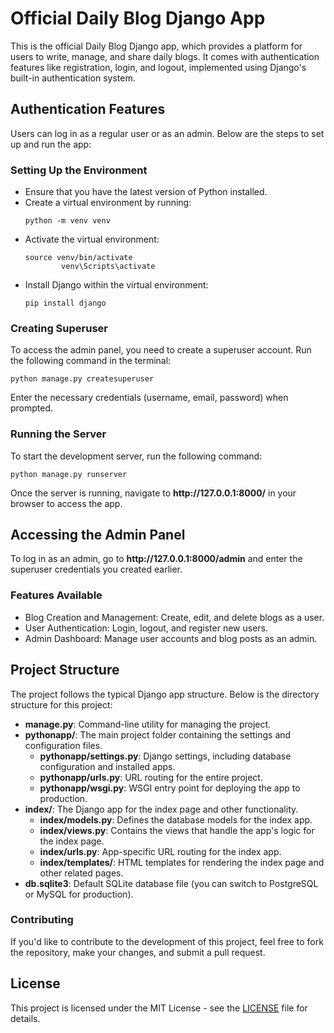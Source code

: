 <!DOCTYPE HTML>
<html lang="en">
<head>
    <meta charset="UTF-8">
    <meta name="viewport" content="width=device-width, initial-scale=1.0">
    <title>Official Daily Blog Django App</title>
</head>
<body>

<h1>Official Daily Blog Django App</h1>

<p>This is the official Daily Blog Django app, which provides a platform for users to write, manage, and share daily blogs. It comes with authentication features like registration, login, and logout, implemented using Django's built-in authentication system.</p>

<h2>Authentication Features</h2>
<p>Users can log in as a regular user or as an admin. Below are the steps to set up and run the app:</p>

<h3>Setting Up the Environment</h3>
<ul>
    <li>Ensure that you have the latest version of Python installed.</li>
    <li>Create a virtual environment by running:
        <pre><code>python -m venv venv</code></pre>
    </li>
    <li>Activate the virtual environment:
        <pre><code>source venv/bin/activate  <!-- For Mac/Linux -->
        venv\Scripts\activate  <!-- For Windows --></code></pre>
    </li>
    <li>Install Django within the virtual environment:
        <pre><code>pip install django</code></pre>
    </li>
</ul>

<h3>Creating Superuser</h3>
<p>To access the admin panel, you need to create a superuser account. Run the following command in the terminal:</p>
<pre><code>python manage.py createsuperuser</code></pre>
<p>Enter the necessary credentials (username, email, password) when prompted.</p>

<h3>Running the Server</h3>
<p>To start the development server, run the following command:</p>
<pre><code>python manage.py runserver</code></pre>
<p>Once the server is running, navigate to <strong>http://127.0.0.1:8000/</strong> in your browser to access the app.</p>

<h2>Accessing the Admin Panel</h2>
<p>To log in as an admin, go to <strong>http://127.0.0.1:8000/admin</strong> and enter the superuser credentials you created earlier.</p>

<h3>Features Available</h3>
<ul>
    <li>Blog Creation and Management: Create, edit, and delete blogs as a user.</li>
    <li>User Authentication: Login, logout, and register new users.</li>
    <li>Admin Dashboard: Manage user accounts and blog posts as an admin.</li>
</ul>

<h2>Project Structure</h2>
<p>The project follows the typical Django app structure. Below is the directory structure for this project:</p>
<ul>
    <li><strong>manage.py</strong>: Command-line utility for managing the project.</li>
    <li><strong>pythonapp/</strong>: The main project folder containing the settings and configuration files.
        <ul>
            <li><strong>pythonapp/settings.py</strong>: Django settings, including database configuration and installed apps.</li>
            <li><strong>pythonapp/urls.py</strong>: URL routing for the entire project.</li>
            <li><strong>pythonapp/wsgi.py</strong>: WSGI entry point for deploying the app to production.</li>
        </ul>
    </li>
    <li><strong>index/</strong>: The Django app for the index page and other functionality.
        <ul>
            <li><strong>index/models.py</strong>: Defines the database models for the index app.</li>
            <li><strong>index/views.py</strong>: Contains the views that handle the app's logic for the index page.</li>
            <li><strong>index/urls.py</strong>: App-specific URL routing for the index app.</li>
            <li><strong>index/templates/</strong>: HTML templates for rendering the index page and other related pages.</li>
        </ul>
    </li>
    <li><strong>db.sqlite3</strong>: Default SQLite database file (you can switch to PostgreSQL or MySQL for production).</li>
</ul>

<h3>Contributing</h3>
<p>If you'd like to contribute to the development of this project, feel free to fork the repository, make your changes, and submit a pull request.</p>

<h2>License</h2>
<p>This project is licensed under the MIT License - see the <a href="LICENSE">LICENSE</a> file for details.</p>

</body>
</html>

